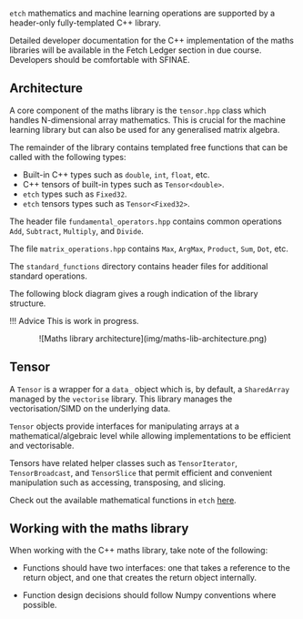 `etch` mathematics and machine learning operations are supported by a header-only fully-templated C++ library.

<div class="admonition note">
  <p class="admonition-title">Detailed developer documentation for the C++ implementation of the maths libraries will be available in the Fetch Ledger section in due course. 
	Developers should be comfortable with SFINAE.</p>
</div>

## Architecture

A core component of the maths library is the `tensor.hpp` class which handles N-dimensional array mathematics. This is crucial for the machine learning library but can also be used for any generalised matrix algebra.

The remainder of the library contains templated free functions that can be called with the following types:

-   Built-in C++ types such as `double`, `int`, `float`, etc.
-   C++ tensors of built-in types such as `Tensor<double>`.
-   `etch` types such as `Fixed32`.
-   `etch` tensors types such as `Tensor<Fixed32>`.

The header file `fundamental_operators.hpp` contains common operations `Add`, `Subtract`, `Multiply`, and `Divide`.

The file `matrix_operations.hpp` contains `Max`, `ArgMax`, `Product`, `Sum`, `Dot`, etc.

The `standard_functions` directory contains header files for additional standard operations.

The following block diagram gives a rough indication of the library structure.

!!! Advice
This is work in progress.

<center>![Maths library architecture](img/maths-lib-architecture.png)</center>

## Tensor

A `Tensor` is a wrapper for a `data_` object which is, by default, a `SharedArray` managed by the `vectorise` library. This library manages the vectorisation/SIMD on the underlying data.

`Tensor` objects provide interfaces for manipulating arrays at a mathematical/algebraic level while allowing implementations to be efficient and vectorisable.

Tensors have related helper classes such as `TensorIterator`, `TensorBroadcast`, and `TensorSlice` that permit efficient and convenient manipulation such as accessing, transposing, and slicing.

Check out the available mathematical functions in `etch` <a href="../../etch-language/maths-functions/" target=_blank>here</a>.

## Working with the maths library

When working with the C++ maths library, take note of the following:

-   Functions should have two interfaces: one that takes a reference to the return object, and one that creates the return object internally.

-   Function design decisions should follow Numpy conventions where possible.

<br/>
